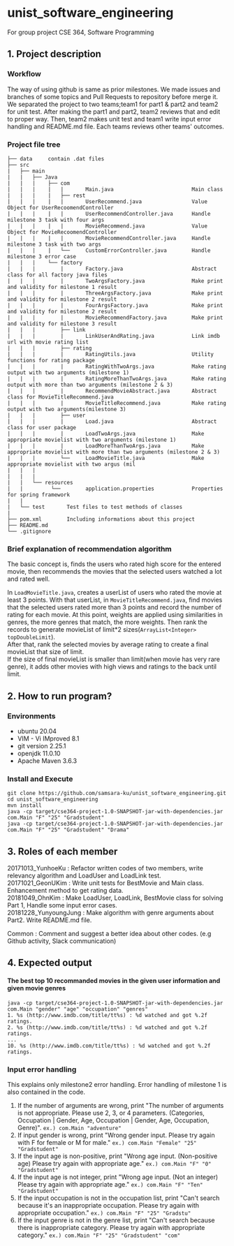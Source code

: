 # unist_software_engineering

For group project CSE 364, Software Programming

## 1. Project description

### Workflow

The way of using github is same as prior milestones. We made issues and branches of some topics and 
Pull Requests to repository before merge it. We separated the project to two teams;team1 for part1 & 
part2 and team2 for unit test. After making the part1 and part2, team2 reviews that and edit to proper way.
Then, team2 makes unit test and team1 write input error handling and README.md file.
Each teams reviews other teams' outcomes.

### Project file tree

```
├── data     contain .dat files
├── src
|   ├── main
|   |   ├── Java
|   |   |    ├── com
|   |   |    |   |       Main.java                         Main class
|   |   |    |   ├── rest
|   |   |    |   |       UserRecommend.java                Value Object for UserRecoomendController
|   |   |    |   |       UserRecommendController.java      Handle milestone 3 task with four args
|   |   |    |   |       MovieRecommend.java               Value Object for MovieRecoomendController
|   |   |    |   |       MovieRecommendController.java     Handle milestone 3 task with two args
|   |   |    |   └──     CustomErrorController.java        Handle milestone 3 error case
|   |   |    └── factory
|   |   |        |       Factory.java                      Abstract class for all factory java files
|   |   |        |       TwoArgsFactory.java               Make print and validity for milestone 1 result
|   |   |        |       ThreeArgsFactory.java             Make print and validity for milestone 2 result
|   |   |        |       FourArgsFactory.java              Make print and validity for milestone 2 result
|   |   |        |       MovieRecommendFactory.java        Make print and validity for milestone 3 result
|   |   |        ├── link
|   |   |        |       LinkUserAndRating.java            Link imdb url with movie rating list
|   |   |        ├── rating
|   |   |        |       RatingUtils.java                  Utility functions for rating package
|   |   |        |       RatingWithTwoArgs.java            Make rating output with two arguments (milestone 1)
|   |   |        |       RatingMoreThanTwoArgs.java        Make rating output with more than two arguments (milestone 2 & 3)
|   |   |        |       RecommendMovieAbstract.java       Abstract class for MovieTitleRecommend.java
|   |   |        |       MovieTitleRecommend.java          Make rating output with two arguments(milestone 3)
|   |   |        ├── user
|   |   |        |       Load.java                         Abstract class for user package
|   |   |        |       LoadTwoArgs.java                  Make appropriate movielist with two arguments (milestone 1)
|   |   |        |       LoadMoreThanTwoArgs.java          Make appropriate movielist with more than two arguments (milestone 2 & 3)
|   |   |        └──     LoadMovieTitle.java               Make appropriate movielist with two argus (mil
|   |   |
|   |   |
|   |   └── resources
|   |         └──        application.properties            Properties for spring framework
|   |
|   └── test       Test files to test methods of classes
|
├── pom.xml        Including informations about this project
├── README.md
└── .gitignore
```

### Brief explanation of recommendation algorithm

The basic concept is, finds the users who rated high score for the entered movie, then
recommends the movies that the selected users watched a lot and rated well.    

In `LoadMovieTitle.java`, creates a userList of users who rated the movie at least 3 points. 
With that userList, in `MovieTitleRecommend.java`, find movies that the selected users rated more than
3 points and record the number of rating for each movie. At this point, weights are applied using 
similarities in genres, the more genres that match, the more weights. Then rank the records to generate movieList
of limit*2 sizes(`ArrayList<Integer> topDoubleLimit`).    
After that, rank the selected movies by average rating to create a final movieList that size of limit.    
If the size of final movieList is smaller than limit(when movie has very rare genre), it adds other movies with high 
views and ratings to the back until limit.


## 2. How to run program?

### Environments

- ubuntu 20.04
- VIM - Vi IMproved 8.1
- git version 2.25.1
- openjdk 11.0.10
- Apache Maven 3.6.3

### Install and Execute

```
git clone https://github.com/samsara-ku/unist_software_engineering.git
cd unist_software_engineering
mvn install
java -cp target/cse364-project-1.0-SNAPSHOT-jar-with-dependencies.jar com.Main "F" "25" "Gradstudent"
java -cp target/cse364-project-1.0-SNAPSHOT-jar-with-dependencies.jar com.Main "F" "25" "Gradstudent" "Drama"
```

## 3. Roles of each member

20171013_YunhoeKu : Refactor written codes of two members, write relevancy algorithm and LoadUser and LoadLink test.  
20171021_GeonUKim : Write unit tests for BestMovie and Main class. Enhancement method to get rating data.  
20181049_OhnKim : Make LoadUser, LoadLink, BestMovie class for solving Part 1, Handle some input error cases.  
20181228_YunyoungJung : Make algorithm with genre arguments about Part2. Write README.md file.

Common : Comment and suggest a better idea about other codes. (e.g Github activity, Slack communication)

## 4. Expected output

#### The best top 10 recommanded movies in the given user information and given movie genres

```
java -cp target/cse364-project-1.0-SNAPSHOT-jar-with-dependencies.jar com.Main "gender" "age" "occupation" "genres"
1. %s (http://www.imdb.com/title/tt%s) : %d watched and got %.2f ratings.
2. %s (http://www.imdb.com/title/tt%s) : %d watched and got %.2f ratings.
...
10. %s (http://www.imdb.com/title/tt%s) : %d watched and got %.2f ratings.
```

### Input error handling

This explains only milestone2 error handling. Error handling of milestone 1 is also contained in the code.

1. If the number of arguments are wrong, print "The number of arguments is not appropriate. Please use 2, 3, or 4 parameters. (Categories, Occupation | Gender, Age, Occupation | Gender, Age, Occupation, Genre)".
   `ex.) com.Main "adventure"`
2. If input gender is wrong, print "Wrong gender input. Please try again with F for female or M for male."
   `ex.) com.Main "Female" "25" "Gradstudent"`
3. If the input age is non-positive, print "Wrong age input. (Non-positive age) Please try again with appropriate age."
   `ex.) com.Main "F" "0" "Gradstudent"`
4. If the input age is not integer, print "Wrong age input. (Not an integer) Please try again with appropriate age."
   `ex.) com.Main "F" "Ten" "Gradstudent"`
5. If the input occupation is not in the occupation list, print "Can't search because it's an inappropriate occupation. Please try again with appropriate occupation."
   `ex.) com.Main "F" "25" "Gradstu"`
6. If the input genre is not in the genre list, print "Can't search because there is inappropriate category. Please try again with appropriate category."
   `ex.) com.Main "F" "25" "Gradstudent" "com"`
